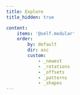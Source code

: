 ```yaml
---
title: Explore
title_hidden: true

content:
    items: '@self.modular'
    order:
        by: default
        dir: asc
        custom:
            - _newest
            - _rotations
            - _offsets
            - _patterns
            - _shapes
---
```

